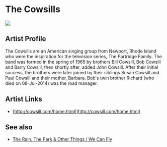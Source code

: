 # The Cowsills

![](../../asssets/artists/The_Cowsills.png)

## Artist Profile

The Cowsills are an American singing group from Newport, Rhode Island who were the inspiration for the television series, The Partridge Family. The band was formed in the spring of 1965 by brothers Bill Cowsill, Bob Cowsill and Barry Cowsill, then shortly after, added John Cowsill. After their initial success, the brothers were later joined by their siblings Susan Cowsill and Paul Cowsill and their mother, Barbara. Bob's twin brother Richard (who died on 08-Jul-2014) was the road manager.


## Artist Links

- [http://cowsill.com/home.html](http://cowsill.com/home.html)


## See also

- [The Rain, The Park & Other Things / We Can Fly](The_Cowsills-The_Rain__The_Park_and_Other_Things_-_We_Can_Fly.md)

